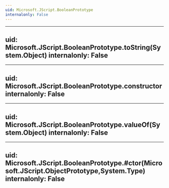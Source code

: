 ```yaml
---
uid: Microsoft.JScript.BooleanPrototype
internalonly: False
---
```


---
uid: Microsoft.JScript.BooleanPrototype.toString(System.Object)
internalonly: False
---

---
uid: Microsoft.JScript.BooleanPrototype.constructor
internalonly: False
---

---
uid: Microsoft.JScript.BooleanPrototype.valueOf(System.Object)
internalonly: False
---

---
uid: Microsoft.JScript.BooleanPrototype.#ctor(Microsoft.JScript.ObjectPrototype,System.Type)
internalonly: False
---
